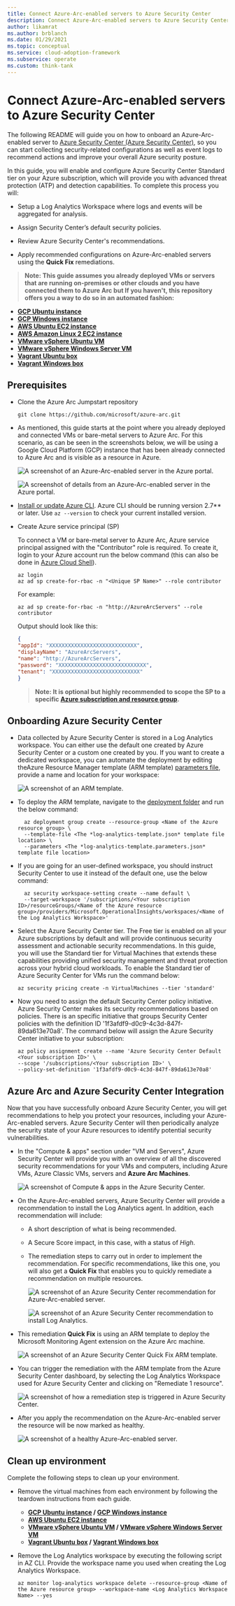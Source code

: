```yaml
---
title: Connect Azure-Arc-enabled servers to Azure Security Center
description: Connect Azure-Arc-enabled servers to Azure Security Center.
author: likamrat
ms.author: brblanch
ms.date: 01/29/2021
ms.topic: conceptual
ms.service: cloud-adoption-framework
ms.subservice: operate
ms.custom: think-tank
---
```


# Connect Azure-Arc-enabled servers to Azure Security Center

The following README will guide you on how to onboard an Azure-Arc-enabled server to [Azure Security Center (Azure Security Center)](https://docs.microsoft.com/azure/security-center/), so you can start collecting security-related configurations as well as event logs to recommend actions and improve your overall Azure security posture.

In this guide, you will enable and configure Azure Security Center Standard tier on your Azure subscription, which will provide you with advanced threat protection (ATP) and detection capabilities. To complete this process you will:

* Setup a Log Analytics Workspace where logs and events will be aggregated for analysis.

* Assign Security Center’s default security policies.

* Review Azure Security Center's recommendations.

* Apply recommended configurations on Azure-Arc-enabled servers using the **Quick Fix** remediations.

> **Note: This guide assumes you already deployed VMs or servers that are running on-premises or other clouds and you have connected them to Azure Arc but If you haven't, this repository offers you a way to do so in an automated fashion:**

* **[GCP Ubuntu instance](./gcp-terraform-ubuntu/)**
* **[GCP Windows instance](./gcp-terraform-windows/)**
* **[AWS Ubuntu EC2 instance](./aws-terraform-ubuntu/)**
* **[AWS Amazon Linux 2 EC2 instance](./aws-terraform-al2/)**
* **[VMware vSphere Ubuntu VM](./vmware-terraform-ubuntu/)**
* **[VMware vSphere Windows Server VM](./vmware-terraform-winsrv/)**
* **[Vagrant Ubuntu box](./local-vagrant-ubuntu/)**
* **[Vagrant Windows box](./local-vagrant-windows/)**

## Prerequisites

* Clone the Azure Arc Jumpstart repository

    ```console
    git clone https://github.com/microsoft/azure-arc.git
    ```

* As mentioned, this guide starts at the point where you already deployed and connected VMs or bare-metal servers to Azure Arc. For this scenario, as can be seen in the screenshots below, we will be using a Google Cloud Platform (GCP) instance that has been already connected to Azure Arc and is visible as a resource in Azure.

    ![A screenshot of an Azure-Arc-enabled server in the Azure portal.](./img/arc-security-ctr/arc-overview.png)

    ![A screenshot of details from an Azure-Arc-enabled server in the Azure portal.](./img/arc-security-ctr/arc-status.png)

* [Install or update Azure CLI](https://docs.microsoft.com/cli/azure/install-azure-cli?view=azure-cli-latest). Azure CLI should be running version 2.7** or later. Use ```az --version``` to check your current installed version.

* Create Azure service principal (SP)

    To connect a VM or bare-metal server to Azure Arc, Azure service principal assigned with the "Contributor" role is required. To create it, login to your Azure account run the below command (this can also be done in [Azure Cloud Shell](https://shell.azure.com/)).

    ```console
    az login
    az ad sp create-for-rbac -n "<Unique SP Name>" --role contributor
    ```

    For example:

    ```console
    az ad sp create-for-rbac -n "http://AzureArcServers" --role contributor
    ```

    Output should look like this:

    ```json
    {
    "appId": "XXXXXXXXXXXXXXXXXXXXXXXXXXXX",
    "displayName": "AzureArcServers",
    "name": "http://AzureArcServers",
    "password": "XXXXXXXXXXXXXXXXXXXXXXXXXXXX",
    "tenant": "XXXXXXXXXXXXXXXXXXXXXXXXXXXX"
    }
    ```

  > **Note: It is optional but highly recommended to scope the SP to a specific [Azure subscription and resource group](https://docs.microsoft.com/cli/azure/ad/sp?view=azure-cli-latest).**

## Onboarding Azure Security Center

* Data collected by Azure Security Center is stored in a Log Analytics workspace. You can either use the default one created by Azure Security Center or a custom one created by you. If you want to create a dedicated workspace, you can automate the deployment by editing theAzure Resource Manager template (ARM template) [parameters file](https://github.com/microsoft/azure-arc/blob/main/azure-arc-servers-jumpstart/securitycenter/arm/log-analytics-template.parameters.json), provide a name and location for your workspace:

    ![A screenshot of an ARM template.](./img/arc-security-ctr/arm-template.png)

* To deploy the ARM template, navigate to the [deployment folder](https://github.com/microsoft/azure-arc/tree/main/azure-arc-servers-jumpstart/securitycenter/arm) and run the below command:

  ```console
    az deployment group create --resource-group <Name of the Azure resource group> \
    --template-file <The *log-analytics-template.json* template file location> \
    --parameters <The *log-analytics-template.parameters.json* template file location>
  ```

* If you are going for an user-defined workspace, you should instruct Security Center to use it instead of the default one, use the below command:

  ```console
    az security workspace-setting create --name default \
    --target-workspace '/subscriptions/<Your subscription ID>/resourceGroups/<Name of the Azure resource group>/providers/Microsoft.OperationalInsights/workspaces/<Name of the Log Analytics Workspace>'
  ```

* Select the Azure Security Center tier. The Free tier is enabled on all your Azure subscriptions by default and will provide continuous security assessment and actionable security recommendations. In this guide, you will use the Standard tier for Virtual Machines that extends these capabilities providing unified security management and threat protection across your hybrid cloud workloads. To enable the Standard tier of Azure Security Center for VMs run the command below:

    ```console
    az security pricing create -n VirtualMachines --tier 'standard'
    ```

* Now you need to assign the default Security Center policy initiative. Azure Security Center makes its security recommendations based on policies. There is an specific initiative that groups Security Center policies with the definition ID '1f3afdf9-d0c9-4c3d-847f-89da613e70a8'. The command below will assign the Azure Security Center initiative to your subscription:

    ```console
    az policy assignment create --name 'Azure Security Center Default <Your subscription ID>' \
    --scope '/subscriptions/<Your subscription ID>' \
    --policy-set-definition '1f3afdf9-d0c9-4c3d-847f-89da613e70a8'
    ```

## Azure Arc and Azure Security Center Integration

Now that you have successfully onboard Azure Security Center, you will get recommendations to help you protect your resources, including your Azure-Arc-enabled servers. Azure Security Center will then periodically analyze the security state of your Azure resources to identify potential security vulnerabilities.

* In the "Compute & apps" section under "VM and Servers", Azure Security Center will provide you with an overview of all the discovered security recommendations for your VMs and computers, including Azure VMs, Azure Classic VMs, servers and **Azure Arc Machines**.

    ![A screenshot of **Compute & apps** in the Azure Security Center.](./img/arc-security-ctr/compute-apps.png)

* On the Azure-Arc-enabled servers, Azure Security Center will provide a recommendation to install the Log Analytics agent. In addition, each recommendation will include:
  * A short description of what is being recommended.
  * A Secure Score impact, in this case, with a status of *High*.
  * The remediation steps to carry out in order to implement the recommendation. For specific recommendations, like this one, you will also get a **Quick Fix** that enables you to quickly remediate a recommendation on multiple resources.

    ![A screenshot of an Azure Security Center recommendation for Azure-Arc-enabled server.](./img/arc-security-ctr/rec-quick-fix.png)

    ![A screenshot of an Azure Security Center recommendation to install Log Analytics.](./img/arc-security-ctr/rec-remediate.png)

* This remediation **Quick Fix** is using an ARM template to deploy the Microsoft Monitoring Agent extension on the Azure Arc machine.

    ![A screenshot of an Azure Security Center **Quick Fix** ARM template.](./img/arc-security-ctr/quick-fix-template.png)

* You can trigger the remediation with the ARM template from the Azure Security Center dashboard, by selecting the Log Analytics Workspace used for Azure Security Center and clicking on "Remediate 1 resource".

    ![A screenshot of how a remediation step is triggered in Azure Security Center.](./img/arc-security-ctr/remediation-trigger.png)

* After you apply the recommendation on the Azure-Arc-enabled server the resource will be now marked as healthy.

    ![A screenshot of a healthy Azure-Arc-enabled server.](./img/arc-security-ctr/healthy-server.png)

## Clean up environment

Complete the following steps to clean up your environment.

* Remove the virtual machines from each environment by following the teardown instructions from each guide.

  * **[GCP Ubuntu instance](./gcp-terraform-ubuntu/) / [GCP Windows instance](./gcp-terraform-windows/)**
  * **[AWS Ubuntu EC2 instance](./aws-terraform-ubuntu/)**
  * **[VMware vSphere Ubuntu VM](./vmware-terraform-ubuntu/) / [VMware vSphere Windows Server VM](./vmware-terraform-winsrv/)**
  * **[Vagrant Ubuntu box](./local-vagrant-ubuntu/) / [Vagrant Windows box](./local-vagrant-windows/)**

* Remove the Log Analytics workspace by executing the following script in AZ CLI. Provide the workspace name you used when creating the Log Analytics Workspace.

    ```console
    az monitor log-analytics workspace delete --resource-group <Name of the Azure resource group> --workspace-name <Log Analytics Workspace Name> --yes
    ```
